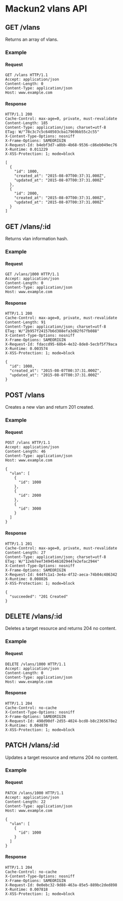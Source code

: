 
# Mackun2 vlans API


## GET /vlans
Returns an array of vlans.


### Example

#### Request
```
GET /vlans HTTP/1.1
Accept: application/json
Content-Length: 0
Content-Type: application/json
Host: www.example.com
```

#### Response
```
HTTP/1.1 200
Cache-Control: max-age=0, private, must-revalidate
Content-Length: 185
Content-Type: application/json; charset=utf-8
ETag: W/"78c3c7c5c640503cba17969bb55c2c55"
X-Content-Type-Options: nosniff
X-Frame-Options: SAMEORIGIN
X-Request-Id: b4ebf3d7-a8bb-4b68-9536-c86eb049ec76
X-Runtime: 0.011229
X-XSS-Protection: 1; mode=block

[
  {
    "id": 1000,
    "created_at": "2015-08-07T00:37:31.000Z",
    "updated_at": "2015-08-07T00:37:31.000Z"
  },
  {
    "id": 2000,
    "created_at": "2015-08-07T00:37:31.000Z",
    "updated_at": "2015-08-07T00:37:31.000Z"
  }
]
```




## GET /vlans/:id
Returns vlan information hash.


### Example

#### Request
```
GET /vlans/1000 HTTP/1.1
Accept: application/json
Content-Length: 0
Content-Type: application/json
Host: www.example.com
```

#### Response
```
HTTP/1.1 200
Cache-Control: max-age=0, private, must-revalidate
Content-Length: 91
Content-Type: application/json; charset=utf-8
ETag: W/"2b957f24157b6d388efa3d82f67fb088"
X-Content-Type-Options: nosniff
X-Frame-Options: SAMEORIGIN
X-Request-Id: fdaccd95-68b4-4e32-8de8-5ecbf5f79aca
X-Runtime: 0.003574
X-XSS-Protection: 1; mode=block

{
  "id": 1000,
  "created_at": "2015-08-07T00:37:31.000Z",
  "updated_at": "2015-08-07T00:37:31.000Z"
}
```




## POST /vlans
Creates a new vlan and return 201 created.


### Example

#### Request
```
POST /vlans HTTP/1.1
Accept: application/json
Content-Length: 46
Content-Type: application/json
Host: www.example.com

{
  "vlan": [
    {
      "id": 1000
    },
    {
      "id": 2000
    },
    {
      "id": 3000
    }
  ]
}
```

#### Response
```
HTTP/1.1 201
Cache-Control: max-age=0, private, must-revalidate
Content-Length: 27
Content-Type: application/json; charset=utf-8
ETag: W/"12eb7eef34945461029447e2efac2944"
X-Content-Type-Options: nosniff
X-Frame-Options: SAMEORIGIN
X-Request-Id: 644fc1a1-3e4a-4f32-aeca-74b04c486342
X-Runtime: 0.008026
X-XSS-Protection: 1; mode=block

{
  "succeeded": "201 Created"
}
```




## DELETE /vlans/:id
Deletes a target resource and returns 204 no content.


### Example

#### Request
```
DELETE /vlans/1000 HTTP/1.1
Accept: application/json
Content-Length: 0
Content-Type: application/json
Host: www.example.com
```

#### Response
```
HTTP/1.1 204
Cache-Control: no-cache
X-Content-Type-Options: nosniff
X-Frame-Options: SAMEORIGIN
X-Request-Id: 498d90df-2d55-4024-bcd8-b8c2365678e2
X-Runtime: 0.004870
X-XSS-Protection: 1; mode=block
```




## PATCH /vlans/:id
Updates a target resource and returns 204 no content.


### Example

#### Request
```
PATCH /vlans/1000 HTTP/1.1
Accept: application/json
Content-Length: 22
Content-Type: application/json
Host: www.example.com

{
  "vlan": [
    {
      "id": 1000
    }
  ]
}
```

#### Response
```
HTTP/1.1 204
Cache-Control: no-cache
X-Content-Type-Options: nosniff
X-Frame-Options: SAMEORIGIN
X-Request-Id: 0e0ebc32-9d88-463a-85e5-889bc2ded898
X-Runtime: 0.007818
X-XSS-Protection: 1; mode=block
```
